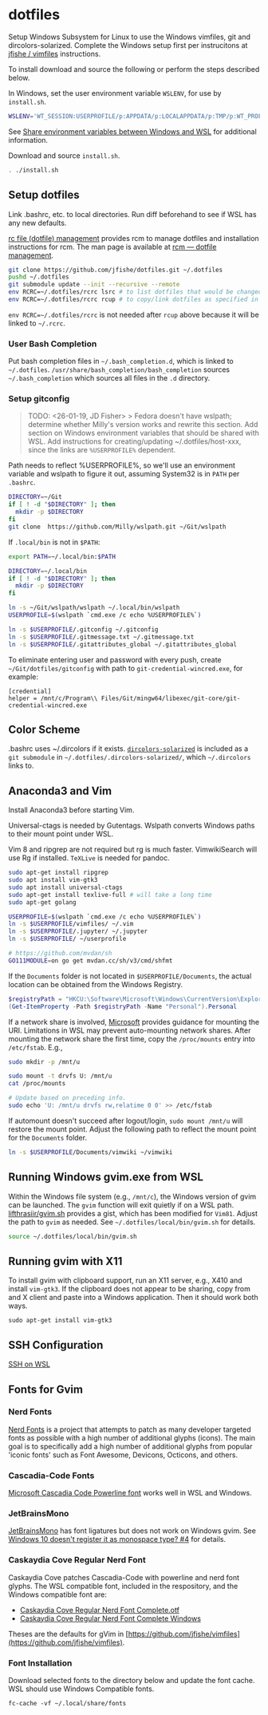 # dotfiles

Setup Windows Subsystem for Linux to use the Windows vimfiles, git and
dircolors-solarized. Complete the Windows setup first per instrucitons at
[jfishe / vimfiles](https://github.com/jfishe/vimfiles)
instructions.

To install download and source the following or perform the steps described
below.

In Windows, set the user environment variable `WSLENV`, for use by
`install.sh`.

```bash
WSLENV='WT_SESSION:USERPROFILE/p:APPDATA/p:LOCALAPPDATA/p:TMP/p:WT_PROFILE_ID'
```

See [Share environment variables between Windows and WSL](https://docs.microsoft.com/en-us/windows/wsl/interop#share-environment-variables-between-windows-and-wsl)
for additional information.

Download and source `install.sh`.

```bash
. ./install.sh
```

## Setup dotfiles

Link .bashrc, etc. to local directories. Run diff beforehand to see if WSL
has any new defaults.

[rc file (dotfile) management](https://github.com/thoughtbot/rcm)
provides rcm to manage dotfiles and installation instructions for rcm. The
man page is available at [rcm — dotfile management](http://thoughtbot.github.io/rcm/rcm.7.html).

```bash
git clone https://github.com/jfishe/dotfiles.git ~/.dotfiles
pushd ~/.dotfiles
git submodule update --init --recursive --remote
env RCRC=~/.dotfiles/rcrc lsrc # to list dotfiles that would be changed
env RCRC=~/.dotfiles/rcrc rcup # to copy/link dotfiles as specified in rcrc
```

`env RCRC=~/.dotfiles/rcrc` is not needed after `rcup` above because it will be
linked to `~/.rcrc`.

### User Bash Completion

Put bash completion files in `~/.bash_completion.d`, which is linked to
`~/.dotfiles`. `/usr/share/bash_completion/bash_completion` sources
`~/.bash_completion` which sources all files in the `.d` directory.

### Setup gitconfig

> TODO: <26-01-19, JD Fisher> > Fedora doesn't have wslpath; determine whether
> Milly's version works and rewrite this section. Add section on Windows
> environment variables that should be shared with WSL. Add instructions for
> creating/updating ~/.dotfiles/host-xxx, since the links are `%USERPROFILE%`
> dependent.

Path needs to reflect %USERPROFILE%, so we'll use an environment variable and
wslpath to figure it out, assuming System32 is in `PATH` per `.bashrc`.

```bash
DIRECTORY=~/Git
if [ ! -d "$DIRECTORY" ]; then
  mkdir -p $DIRECTORY
fi
git clone  https://github.com/Milly/wslpath.git ~/Git/wslpath
```

If `.local/bin` is not in `$PATH`:

```bash
export PATH=~/.local/bin:$PATH
```

```bash
DIRECTORY=~/.local/bin
if [ ! -d "$DIRECTORY" ]; then
  mkdir -p $DIRECTORY
fi

ln -s ~/Git/wslpath/wslpath ~/.local/bin/wslpath
USERPROFILE=$(wslpath `cmd.exe /c echo %USERPROFILE%`)

ln -s $USERPROFILE/.gitconfig ~/.gitconfig
ln -s $USERPROFILE/.gitmessage.txt ~/.gitmessage.txt
ln -s $USERPROFILE/.gitattributes_global ~/.gitattributes_global
```

To eliminate entering user and password with every push, create
`~/Git/dotfiles/gitconfig` with path to `git-credential-wincred.exe`, for
example:

```{contenteditable="true" spellcheck="false" caption="git" .git}
[credential]
helper = /mnt/c/Program\\ Files/Git/mingw64/libexec/git-core/git-credential-wincred.exe
```

## Color Scheme

.bashrc uses ~/.dircolors if it exists.
[`dircolors-solarized`](https://github.com/seebi/dircolors-solarized.git) is
included as a `git submodule` in `~/.dotfiles/.dircolors-solarized/`, which
`~/.dircolors` links to.

## Anaconda3 and Vim

Install Anaconda3 before starting Vim.

Universal-ctags is needed by Gutentags. Wslpath converts Windows paths to their
mount point under WSL.

Vim 8 and ripgrep are not required but rg is much faster. VimwikiSearch will
use Rg if installed. `TeXLive` is needed for pandoc.

```bash
sudo apt-get install ripgrep
sudo apt install vim-gtk3
sudo apt install universal-ctags
sudo apt-get install texlive-full # will take a long time
sudo apt-get golang

USERPROFILE=$(wslpath `cmd.exe /c echo %USERPROFILE%`)
ln -s $USERPROFILE/vimfiles/ ~/.vim
ln -s $USERPROFILE/.jupyter/ ~/.jupyter
ln -s $USERPROFILE/ ~/userprofile

# https://github.com/mvdan/sh
GO111MODULE=on go get mvdan.cc/sh/v3/cmd/shfmt
```

If the `Documents` folder is not located in `$USERPROFILE/Documents`, the
actual location can be obtained from the Windows Registry.

<!-- markdownlint-disable MD013 -->

```powershell
$registryPath = "HKCU:\Software\Microsoft\Windows\CurrentVersion\Explorer\User Shell Folders"
(Get-ItemProperty -Path $registryPath -Name "Personal").Personal
```

<!-- markdownlint-enable MD013 -->

If a network share is involved,
[Microsoft][file system improvements to the windows subsystem for linux]
provides guidance for mounting the URI. Limitations in WSL may prevent
auto-mounting network shares. After mounting the network share the first
time, copy the `/proc/mounts` entry into `/etc/fstab`. E.g.,

```bash
sudo mkdir -p /mnt/u

sudo mount -t drvfs U: /mnt/u
cat /proc/mounts

# Update based on preceding info.
sudo echo 'U: /mnt/u drvfs rw,relatime 0 0' >> /etc/fstab
```

If automount doesn't succeed after logout/login, `sudo mount /mnt/u` will
restore the mount point. Adjust the following path to reflect the mount point
for the `Documents` folder.

```bash
ln -s $USERPROFILE/Documents/vimwiki ~/vimwiki
```

[file system improvements to the windows subsystem for linux]: https://blogs.msdn.microsoft.com/wsl/2017/04/18/file-system-improvements-to-the-windows-subsystem-for-linux/

## Running Windows gvim.exe from WSL

Within the Windows file system (e.g., `/mnt/c`), the Windows version of gvim
can be launched. The `gvim` function will exit quietly if on a WSL path.
[lifthrasiir/gvim.sh](https://gist.github.com/lifthrasiir/29c34b879aad9d2e7f564e10c45c1e61)
provides a gist, which has been modified for `Vim81`. Adjust the path to `gvim`
as needed. See `~/.dotfiles/local/bin/gvim.sh` for details.

```bash
source ~/.dotfiles/local/bin/gvim.sh
```

## Running gvim with X11

To install gvim with clipboard support, run an X11 server, e.g., X410 and
install `vim-gtk3`. If the clipboard does not appear to be sharing, copy from
and X client and paste into a Windows application. Then it should work both
ways.

```{contenteditable="true" spellcheck="false" caption="bash" .bash}
sudo apt-get install vim-gtk3
```

## SSH Configuration

[SSH on WSL](https://www.illuminiastudios.com/dev-diaries/ssh-on-windows-subsystem-for-linux/)

## Fonts for Gvim

### Nerd Fonts

[Nerd Fonts](https://github.com/buzzkillhardball/nerdfonts) is a project that
attempts to patch as many developer targeted fonts as possible with a high
number of additional glyphs (icons). The main goal is to specifically add
a high number of additional glyphs from popular 'iconic fonts' such as Font
Awesome, Devicons, Octicons, and others.

### Cascadia-Code Fonts

[Microsoft Cascadia Code Powerline font](https://github.com/microsoft/cascadia-code/releases)
works well in WSL and Windows.

### JetBrainsMono

[JetBrainsMono](https://www.jetbrains.com/lp/mono/) has font ligatures but does
not work on Windows gvim. See
[Windows 10 doesn't register it as monospace type? #4](https://github.com/JetBrains/JetBrainsMono/issues/4)
for details.

### Caskaydia Cove Regular Nerd Font

Caskaydia Cove patches Cascadia-Code with powerline and nerd font glyphs. The
WSL compatible font, included in the respository, and the Windows compatible
font are:

- [Caskaydia Cove Regular Nerd Font Complete.otf](https://github.com/ryanoasis/nerd-fonts/raw/master/patched-fonts/CascadiaCode/Regular/complete/Caskaydia%20Cove%20Regular%20Nerd%20Font%20Complete.otf)
- [Caskaydia Cove Regular Nerd Font Complete Windows](https://github.com/ryanoasis/nerd-fonts/raw/master/patched-fonts/CascadiaCode/Regular/complete/Caskaydia%20Cove%20Regular%20Nerd%20Font%20Complete%20Windows%20Compatible.otf)

Theses are the defaults for gVim in [https://github.com/jfishe/vimfiles](https://github.com/jfishe/vimfiles).

### Font Installation

Download selected fonts to the directory below and update the font cache. WSL
should use Windows Compatible fonts.

```{contenteditable="true" spellcheck="false" caption="bash" .bash}
fc-cache -vf ~/.local/share/fonts
```
